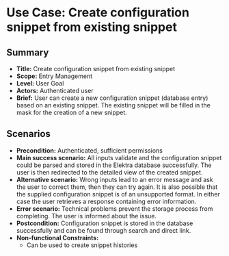 # Use Case: Create configuration snippet from existing snippet

## Summary

- **Title:** Create configuration snippet from existing snippet
- **Scope:** Entry Management
- **Level:** User Goal
- **Actors:** Authenticated user
- **Brief:** User can create a new configuration snippet (database entry) based on an existing snippet. The existing snippet will be filled in the mask for the creation of a new snippet.

## Scenarios

- **Precondition:** Authenticated, sufficient permissions
- **Main success scenario:** All inputs validate and the configuration snippet could be parsed and stored in the Elektra database successfully. The user is then redirected to the detailed view of the created snippet.
- **Alternative scenario:** Wrong inputs lead to an error message and ask the user to correct them, then they can try again. It is also possible that the supplied configuration snippet is of an unsupported format. In either case the user retrieves a response containing error information.
- **Error scenario:** Technical problems prevent the storage process from completing. The user is informed about the issue.
- **Postcondition:** Configuration snippet is stored in the database successfully and can be found through search and direct link.
- **Non-functional Constraints:**
  - Can be used to create snippet histories

